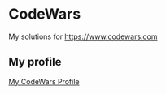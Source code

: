 # CodeWars
My solutions for https://www.codewars.com

## My profile
[My CodeWars Profile](https://www.codewars.com/users/maximka76667)
